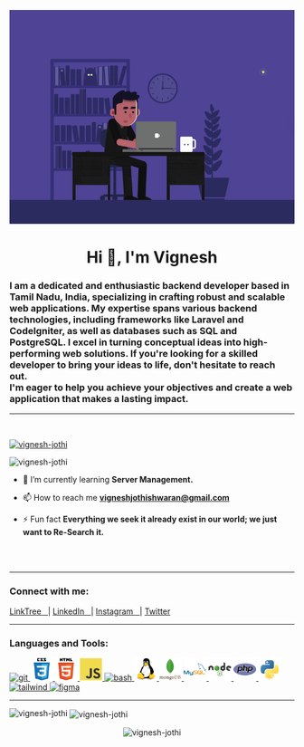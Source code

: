 <!-- CDN -->
<link rel="stylesheet" href="https://cdnjs.cloudflare.com/ajax/libs/font-awesome/5.15.4/css/all.min.css" crossorigin="anonymous" />

![MasterHead](./assets/banner.gif)
<h1 align="center">Hi 👋, I'm Vignesh</h1>

<h3>
I am a dedicated and enthusiastic backend developer based in Tamil Nadu, India, specializing in crafting robust and scalable web applications. My expertise spans various backend technologies, including frameworks like Laravel and CodeIgniter, as well as databases such as SQL and PostgreSQL. I excel in turning conceptual ideas into high-performing web solutions. If you're looking for a skilled developer to bring your ideas to life, don't hesitate to reach out. <br/>I'm eager to help you achieve your objectives and create a web application that makes a lasting impact.
</h3>

---
<br/>
<!-- Trophys -->

<p align="left"> 
    <a href="https://github.com/ryo-ma/github-profile-trophy"><img src="https://github-profile-trophy.vercel.app/?username=vignesh-jothi" alt="vignesh-jothi" /></a> 
</p> 

<!-- Profile view -->
<p align="left"> <img src="https://komarev.com/ghpvc/?username=vignesh-jothi&label=Profile%20views&color=0e75b6&style=flat" alt="vignesh-jothi" /> </p>


- 🌱 I’m currently learning **Server Management.**

- 📫 How to reach me **[vigneshjothishwaran@gmail.com](vigneshjothishwaran@gmail.com)**

- ⚡ Fun fact **Everything we seek it already exist in our world; we just want to Re-Search it.**
<br/>
<br/>


---

<!-- ### :zap: Recent Activity  -->

<!--START_SECTION:activity-->

<!--END_SECTION:activity-->


<h3 align="left">Connect with me:</h3>
<p align="left">
    <a href="https://vignesh-jothi.github.io/LinkTree/" target="_blank">
        <i class="fa fa-link" aria-hidden="true"></i> LinkTree &nbsp;
    </a> |
    <a href="https://www.linkedin.com/in/vignesh-jothi/" target="_blank">
        <i class="fab fa-linkedin" aria-hidden="true"></i> LinkedIn &nbsp;
    </a> |
    <a href="https://www.instagram.com/vigneshjothishwarn/?hl=en" target="_blank">
        <i class="fab fa-instagram" aria-hidden="true"></i> Instagram &nbsp;
    </a> |
    <a href="https://twitter.com/_vigneshjothi" target="_blank">
        <i class="fab fa-twitter" aria-hidden="true"></i> Twitter
    </a>
</p>


---


<h3 align="left">Languages and Tools:</h3>
<p align="left" class="icon-container">
    <a href="https://git-scm.com/" target="_blank" rel="noreferrer">
        <img src="https://www.vectorlogo.zone/logos/git-scm/git-scm-icon.svg" alt="git" width="40" height="40"/>
    </a>
    <a href="https://www.w3schools.com/css/" target="_blank" rel="noreferrer">
        <img src="https://raw.githubusercontent.com/devicons/devicon/master/icons/css3/css3-original-wordmark.svg" alt="css3" width="40" height="40"/>
    </a>
    <a href="https://www.w3.org/html/" target="_blank" rel="noreferrer">
        <img src="https://raw.githubusercontent.com/devicons/devicon/master/icons/html5/html5-original-wordmark.svg" alt="html5" width="40" height="40"/>
    </a>
    <a href="https://developer.mozilla.org/en-US/docs/Web/JavaScript" target="_blank" rel="noreferrer">
        <img src="https://raw.githubusercontent.com/devicons/devicon/master/icons/javascript/javascript-original.svg" alt="javascript" width="40" height="40"/>
    </a>
    <a href="https://www.gnu.org/software/bash/" target="_blank" rel="noreferrer">
        <img src="https://www.vectorlogo.zone/logos/gnu_bash/gnu_bash-icon.svg" alt="bash" width="40" height="40"/>
    </a>
    <a href="https://www.linux.org/" target="_blank" rel="noreferrer">
        <img src="https://raw.githubusercontent.com/devicons/devicon/master/icons/linux/linux-original.svg" alt="linux" width="40" height="40"/>
    </a>
    <a href="https://www.mongodb.com/" target="_blank" rel="noreferrer">
        <img src="https://raw.githubusercontent.com/devicons/devicon/master/icons/mongodb/mongodb-original-wordmark.svg" alt="mongodb" width="40" height="40"/>
    </a>
    <a href="https://www.mysql.com/" target="_blank" rel="noreferrer">
        <img src="https://raw.githubusercontent.com/devicons/devicon/master/icons/mysql/mysql-original-wordmark.svg" alt="mysql" width="40" height="40"/>
    </a>
    <a href="https://nodejs.org" target="_blank" rel="noreferrer">
        <img src="https://raw.githubusercontent.com/devicons/devicon/master/icons/nodejs/nodejs-original-wordmark.svg" alt="nodejs" width="40" height="40"/>
    </a>
    <a href="https://www.php.net" target="_blank" rel="noreferrer">
        <img src="https://raw.githubusercontent.com/devicons/devicon/master/icons/php/php-original.svg" alt="php" width="40" height="40"/>
    </a>
    <a href="https://www.python.org" target="_blank" rel="noreferrer">
        <img src="https://raw.githubusercontent.com/devicons/devicon/master/icons/python/python-original.svg" alt="python" width="40" height="40"/>
    </a>
    <a href="https://tailwindcss.com/" target="_blank" rel="noreferrer">
        <img src="https://www.vectorlogo.zone/logos/tailwindcss/tailwindcss-icon.svg" alt="tailwind" width="40" height="40"/>
    </a>
    <a href="https://www.figma.com/" target="_blank" rel="noreferrer">
        <img src="https://www.vectorlogo.zone/logos/figma/figma-icon.svg" alt="figma" width="40" height="40"/>
    </a>
</p>




---

<!-- Most Used Languages Top Language Card -->
<p><img align="left" src="https://github-readme-stats.vercel.app/api/top-langs?username=vignesh-jothi&show_icons=true&theme=midnight-purple&locale=en&layout=compact" alt="vignesh-jothi" /></p>


<!-- GitHub Stats -->
<p>&nbsp;<img align="center" src="https://github-readme-stats.vercel.app/api?username=vignesh-jothi&show_icons=true&locale=en&theme=midnight-purple" alt="vignesh-jothi" /></p> 

<!-- Streak -->
<p align="center"><img align="center" src="https://github-readme-streak-stats.herokuapp.com/?user=vignesh-jothi&theme=midnight-purple" alt="vignesh-jothi" /></p>

<!-- GitHub Extra Pins -->
<!-- [![Readme Card](https://github-readme-stats.vercel.app/api/pin/?username=vignesh-jothi&repo=willoffire)](https://github.com/anuraghazra/github-readme-stats) -->


